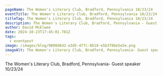 ```yaml
---
pageName: The Women's Literary Club, Bradford, Pennsylvania 10/23/24
eventTitle: The Women's Literary Club, Bradford, Pennsylvania 10/23/24
titleTag: The Women's Literary Club, Bradford, Pennsylvania 10/23/24
description: The Women's Literary Club, Bradford, Pennsylvania - Guest speaker
author: David McElwee
date: 2024-10-23T17:45:01.781Z
tags:
  - eventpost
image: /images/blog/9808d6d3-a3d5-47fc-8b18-e5b3f8be5e5e.png
imageAlt: The Women's Literary Club, Bradford, Pennsylvania- Guest speaker 10/23/24
---
```

The Women's Literary Club, Bradford, Pennsylvania- Guest speaker 10/23/24